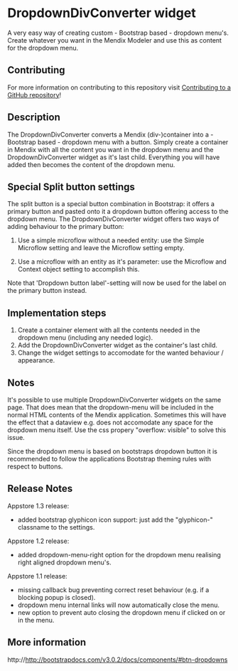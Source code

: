 # DropdownDivConverter widget

A very easy way of creating custom - Bootstrap based - dropdown menu's. Create whatever you want in the Mendix Modeler and use this as content for the dropdown menu.

## Contributing

For more information on contributing to this repository visit [Contributing to a GitHub repository](https://world.mendix.com/display/howto50/Contributing+to+a+GitHub+repository)!

## Description

The DropdownDivConverter converts a Mendix (div-)container into a - Bootstrap based - dropdown menu with a button. Simply create a container in Mendix with all the content you want in the dropdown menu and the DropdownDivConverter widget as it's last child. Everything you will have added then becomes the content of the dropdown menu.

## Special Split button settings

The split button is a special button combination in Bootstrap: it offers a primary button and pasted onto it a dropdown button offering access to the dropdown menu.
The DropdownDivConverter widget offers two ways of adding behaviour to the primary button:

1. Use a simple microflow without a needed entity: use the Simple Microflow setting and leave the Microflow setting empty.

2. Use a microflow with an entity as it's parameter: use the Microflow and Context object setting to accomplish this.


Note that 'Dropdown button label'-setting will now be used for the label on the primary button instead.

## Implementation steps

1. Create a container element with all the contents needed in the dropdown menu (including any needed logic).
2. Add the DropdownDivConverter widget as the container's last child.
3. Change the widget settings to accomodate for the wanted behaviour / appearance.

## Notes
It's possible to use multiple DropdownDivConverter widgets on the same page. That does mean that the dropdown-menu will be included in the normal HTML contents of the Mendix application. Sometimes this will have the effect that a dataview e.g. does not accomodate any space for the dropdown menu itself. Use the css propery "overflow: visible" to solve this issue.

Since the dropdown menu is based on bootstraps dropdown button it is recommended to follow the applications Bootstrap theming rules with respect to buttons.

## Release Notes
Appstore 1.3 release:
- added bootstrap glyphicon icon support: just add the "glyphicon-" classname to the settings.

Appstore 1.2 release:
- added dropdown-menu-right option for the dropdown menu realising right aligned dropdown menu's.

Appstore 1.1 release:
- missing callback bug preventing correct reset behaviour (e.g. if a blocking popup is closed).
- dropdown menu internal links will now automatically close the menu.
- new option to prevent auto closing the dropdown menu if clicked on or in the menu.

## More information
http://http://bootstrapdocs.com/v3.0.2/docs/components/#btn-dropdowns
